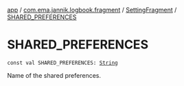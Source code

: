[app](../../index.md) / [com.ema.jannik.logbook.fragment](../index.md) / [SettingFragment](index.md) / [SHARED_PREFERENCES](./-s-h-a-r-e-d_-p-r-e-f-e-r-e-n-c-e-s.md)

# SHARED_PREFERENCES

`const val SHARED_PREFERENCES: `[`String`](https://kotlinlang.org/api/latest/jvm/stdlib/kotlin/-string/index.html)

Name of the shared preferences.

